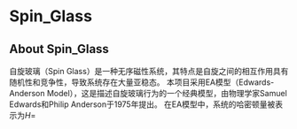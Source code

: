 # Spin_Glass
## About Spin_Glass
自旋玻璃（Spin Glass）是一种无序磁性系统，其特点是自旋之间的相互作用具有随机性和竞争性，导致系统存在大量亚稳态。
本项目采用EA模型（Edwards-Anderson Model），这是描述自旋玻璃行为的一个经典模型，由物理学家Samuel Edwards和Philip Anderson于1975年提出。
在EA模型中，系统的哈密顿量被表示为$H=$
